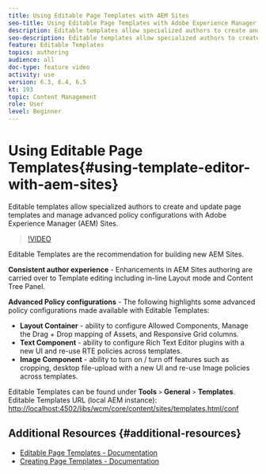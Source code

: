```yaml
---
title: Using Editable Page Templates with AEM Sites
seo-title: Using Editable Page Templates with Adobe Experience Manager Sites
description: Editable templates allow specialized authors to create and update page templates and manage advanced policy configurations with AEM Sites.
seo-description: Editable templates allow specialized authors to create and update page templates and manage advanced policy configurations with Adobe Experience Manager Sites.
feature: Editable Templates
topics: authoring
audience: all
doc-type: feature video
activity: use
version: 6.3, 6.4, 6.5
kt: 193
topic: Content Management
role: User
level: Beginner
---
```


# Using Editable Page Templates{#using-template-editor-with-aem-sites}

Editable templates allow specialized authors to create and update page templates and manage advanced policy configurations with Adobe Experience Manager (AEM) Sites.

>[!VIDEO](https://video.tv.adobe.com/v/326784/?quality=12&learn=on)

Editable Templates are the recommendation for building new AEM Sites.

**Consistent author experience** - Enhancements in AEM Sites authoring are carried over to Template editing including in-line Layout mode and Content Tree Panel.

**Advanced Policy configurations** - The following highlights some advanced policy configurations made available with Editable Templates:

* **Layout Container** - ability to configure Allowed Components, Manage the Drag + Drop mapping of Assets, and Responsive Grid columns.
* **Text Component** - ability to configure Rich Text Editor plugins with a new UI and re-use RTE policies across templates.
* **Image Component** - ability to turn on / turn off features such as cropping, desktop file-upload with a new UI and re-use Image policies across templates.

Editable Templates can be found under **Tools** `>` **General** `>` **Templates**.  
Editable Templates URL (local AEM instance): [http://localhost:4502/libs/wcm/core/content/sites/templates.html/conf](http://localhost:4502/libs/wcm/core/content/sites/templates.html/conf)

## Additional Resources {#additional-resources}

* [Editable Page Templates - Documentation](https://experienceleague.adobe.com/docs/experience-manager-65/developing/platform/templates/page-templates-editable.html)
* [Creating Page Templates - Documentation](https://experienceleague.adobe.com/docs/experience-manager-65/authoring/siteandpage/templates.html)
